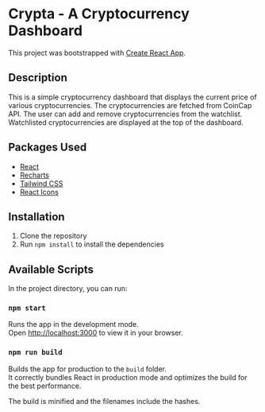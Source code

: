 # Crypta - A Cryptocurrency Dashboard

This project was bootstrapped with [Create React App](https://github.com/facebook/create-react-app).

## Description

This is a simple cryptocurrency dashboard that displays the current price of various cryptocurrencies. The cryptocurrencies are fetched from CoinCap API. The user can add and remove cryptocurrencies from the watchlist. Watchlisted cryptocurrencies are displayed at the top of the dashboard.

## Packages Used

- [React](https://reactjs.org/)
- [Recharts](https://recharts.org/)
- [Tailwind CSS](https://tailwindcss.com/)
- [React Icons](https://react-icons.github.io/react-icons/)

## Installation

1. Clone the repository
2. Run `npm install` to install the dependencies
   

## Available Scripts

In the project directory, you can run:

### `npm start`

Runs the app in the development mode.\
Open [http://localhost:3000](http://localhost:3000) to view it in your browser.


### `npm run build`

Builds the app for production to the `build` folder.\
It correctly bundles React in production mode and optimizes the build for the best performance.

The build is minified and the filenames include the hashes.
